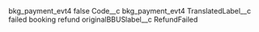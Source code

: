 <?xml version="1.0" encoding="UTF-8"?>
<CustomMetadata xmlns="http://soap.sforce.com/2006/04/metadata" xmlns:xsi="http://www.w3.org/2001/XMLSchema-instance" xmlns:xsd="http://www.w3.org/2001/XMLSchema">
    <label>bkg_payment_evt4</label>
    <protected>false</protected>
    <values>
        <field>Code__c</field>
        <value xsi:type="xsd:string">bkg_payment_evt4</value>
    </values>
    <values>
        <field>TranslatedLabel__c</field>
        <value xsi:type="xsd:string">failed booking refund</value>
    </values>
    <values>
        <field>originalBBUSlabel__c</field>
        <value xsi:type="xsd:string">RefundFailed</value>
    </values>
</CustomMetadata>
